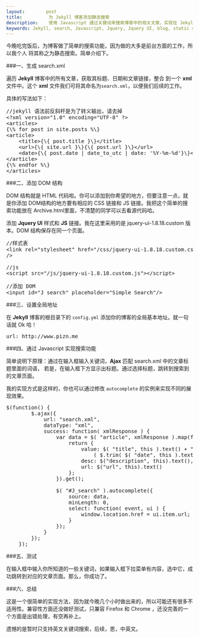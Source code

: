```yaml
---
layout:        post
title:          为 Jekyll 博客添加静态搜索
description:    使用 Javascript 通过关键词来搜索博客中的相关文章，实现在 Jekyll 中的静态搜索。
keywords: Jekyll, search, Javascript, Jquery, Jquery UI, blog, static search, xml, Ajax
---
```


今晚吃完饭后，为博客做了简单的搜索功能，因为做的大多是前台方面的工作，所以我个人
将其称之为静态搜索。简单介绍下。

###一、生成 search.xml

遍历 <strong>Jekyll</strong> 博客中的所有文章，获取其标题、日期和文章链接，整合
到一个 <strong>xml</strong> 文件中。这个 <strong>xml</strong> 文件我们可将其命名为<code
class="v-code">search.xml</code>，以便我们后续的工作。

具体的写法如下：
<pre class="html" name="colorcode">
//jekyll 语法前反斜杆是为了转义输出，请去掉
&lt;?xml version="1.0" encoding="UTF-8" ?&gt;
&lt;articles&gt;
{\% for post in site.posts %\}
&lt;article&gt;
    &lt;title&gt;{\{ post.title }\}&lt;/title&gt;
    &lt;url&gt;{\{ site.url }\}{\{ post.url }\}&lt;/url&gt;
    &lt;date&gt;{\{ post.date | date_to_utc | date: '%Y-%m-%d'}\}&lt;/date&gt;
&lt;/article&gt;
{\% endfor %\}
&lt;/articles&gt;
</pre>

###二、添加 DOM 结构

DOM 结构就是 HTML 代码啦。你可以添加到你希望的地方，但要注意一点，就是你添加 DOM结构的地方要有相应的 CSS 链接和 JS 链接。我把这个简单的搜索功能放在 Archive.html里面，不清楚的同学可以去看源代码哈。

添加 <strong>Jquery UI</strong> 样式和 <strong>JS</strong> 链接。我在这里采用的是 jquery-ui-1.8.18.custom 版本。DOM 结构保存在同一个页面。

<pre class="html" name="colorcode">
//样式表
&lt;link rel="stylesheet" href="/css/jquery-ui-1.8.18.custom.css" type="text/css"
/&gt;

//js
&lt;script src="/js/jquery-ui-1.8.18.custom.js"&gt;&lt;/script&gt;

//添加 DOM
&lt;input id="J_search" placeholder="Simple Search"/&gt;
</pre>

###三、设置全局地址

在 <strong>Jekyll</strong> 博客的根目录下的 <code class="v-code">config.yml</code> 添加你的博客的全局基本地址。就一句话就 Ok 哈！

<pre class="html" name="colorcode">
url: http://www.pizn.me
</pre>


###四、通过 Javascript 实现搜索功能

简单说明下原理：通过在输入框输入关键词，<strong>Ajax</strong> 匹配 search.xml 中的文章标题里面的词语，
若是，在输入框下方显示出标题。通过选择标题，跳转到搜索到的文章页面。

我的实现方式是这样的，你也可以通过修改 <code class="v-code">autocomplete</code>
的实例来实现不同的展现效果。
<pre class="js" name="colorcode">
$(function() {
		$.ajax({
            url: "search.xml",
            dataType: "xml",
            success: function( xmlResponse ) {
                var data = $( "article", xmlResponse ).map(function() {
                    return {
                        value: $( "title", this ).text() + ", " +
                            ( $.trim( $( "date", this ).text() ) ),
                        desc: $("description", this).text(),
                        url: $("url", this).text()
                    };
                }).get();

                $( "#J_search" ).autocomplete({
                    source: data,
                    minLength: 0,
                    select: function( event, ui ) {
                        window.location.href = ui.item.url;
                    }
                });
            }
        });
    });
</pre>

###五、测试

在输入框中输入你所知道的一些关键词，如果输入框下拉菜单有内容，选中它，成功跳转到对应的文章页面。那么，你成功了。

###六、总结

这是一个很简单的实现方法，因为就今晚几个小时做出来的，所以可能还有很多不适用性。兼容性方面还没做好测试，只兼容 Firefox 和 Chrome ，还没完善的一个方面是出错处理，有空再补上。

遗憾的是暂时只支持英文关键词搜索，后续，恩，中英文。
